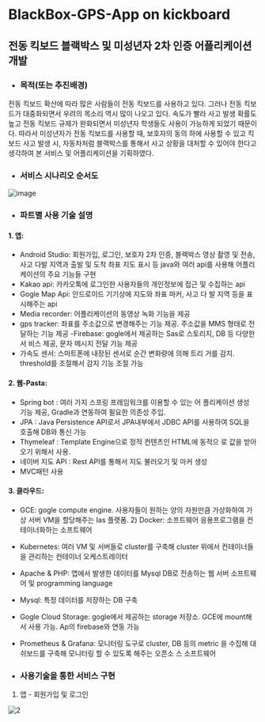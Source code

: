 # BlackBox-GPS-App on kickboard

## 전동 킥보드 블랙박스 및 미성년자 2차 인증 어플리케이션 개발


- ### 목적(또는 추진배경)

전동 킥보드 확산에 따라 많은 사람들이 전동 킥보드를 사용하고 있다. 그러나 전동 킥보드가 대중화되면서 우려의 목소리 역시 많이 나오고 있다. 속도가 빨라 사고 발생 확률도 높고 전동 킥보드 규제가 완화되면서 미성년자 학생들도 사용이 가능하게 되었기 때문이다. 따라서 미성년자가 전동 킥보드를 사용할 때, 보호자의 동의 하에 사용할 수 있고 킥보드 사고 발생 시, 자동차처럼 블랙박스를 통해서 사고 상황을 대처할 수 있어야 한다고 생각하여 본 서비스 및 어플리케이션을 기획하였다.



- ### 서비스 시나리오 순서도

![image](https://user-images.githubusercontent.com/66519046/108666918-9936bc00-751b-11eb-8684-3a4b610d6ce6.png)


- ### 파트별 사용 기술 설명
#### 1. 앱:
- Android Studio: 회원가입, 로그인, 보호자 2차 인증, 블랙박스 영상
촬영 및 전송, 사고 다발 지역과 출발 및 도착 좌표 지도 표시 등 
java와 여러 api를 사용해 어플리케이션의 주요 기능들 구현
- Kakao api: 카카오톡에 로그인한 사용자들의 개인정보에 접근 및 
수집하는 api
- Gogle Map Api: 안드로이드 기기상에 지도와 좌표 마커, 사고 다
발 지역 등을 표시해주는 api
- Media recorder: 어플리케이션의 동영상 녹화 기능을 제공
- gps tracker: 좌표를 주소값으로 변경해주는 기능 제공. 주소값을 
MMS 형태로 전달하는 기능 제공
-Firebase: gogle에서 제공하는 Sas로 스토리지, DB 등 다양한 서
비스 제공, 문자 메시지 전달 기능 제공
- 가속도 센서: 스마트폰에 내장된 센서로 순간 변화량에 의해 트리
거를 감지. threshold를 조절해서 감지 기능 조절 가능

#### 2. 웹-Pasta:
- Spring bot : 여러 가지 스프링 프레임워크를 이용할 수 있는 어
플리케이션 생성 기능 제공, Gradle과 연동하여 필요한 의존성 주입. 
- JPA : Java Persistence API로서 JPA내부에서 JDBC API를 사용하여 
SQL을 호출해 DB와 통신 가능
- Thymeleaf : Template Engine으로 정적 컨텐츠인 HTML에 동적으
로 값을 받아오기 위해서 사용. 
- 네이버 지도 API : Rest API를 통해서 지도 불러오기 및 마커 생성
- MVC패턴 사용

#### 3. 클라우드:
- GCE: gogle compute engine. 사용자들이 원하는 양의 자원만큼
가상화하여 가상 서버 VM을 할당해주는 Ias 플랫폼. 2) Docker: 소프트웨어 응용프로그램을 컨테이너화하는 소프트웨어
- Kubernetes: 여러 VM 및 서버들로 cluster를 구축해 cluster 위에서
컨테이너들을 관리하는 컨테이너 오케스트레이터
- Apache & PHP: 앱에서 발생한 데이터를 Mysql DB로 전송하는 웹
서버 소프트웨어 및 programming language
- Mysql: 특정 데이터를 저장하는 DB 구축
- Gogle Cloud Storage: gogle에서 제공하는 storage 저장소. GCE에 
mount해서 사용 가능. Ap의 firebase와 연동 가능
- Prometheus & Grafana: 모니터링 도구로 cluster, DB 등의 metric
을 수집해 대쉬보드를 구축해 모니터링 할 수 있도록 해주는 오픈소
스 소프트웨어


- ### 사용기술을 통한 서비스 구현

1. 앱 - 회원가입 및 로그인



![2](https://user-images.githubusercontent.com/66519046/108331203-df390a80-7211-11eb-8201-1fc1f5d2b4d9.png)






